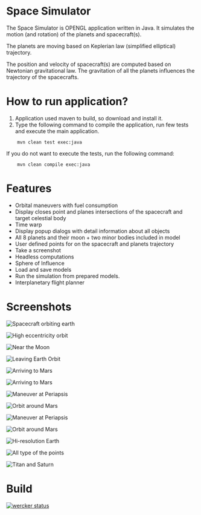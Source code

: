 Space Simulator
===============

The Space Simulator is OPENGL application written in Java. It simulates the motion (and rotation) of the planets
and spacecraft(s).

The planets are moving based on Keplerian law (simplified elliptical) trajectory.

The position and velocity of spacecraft(s) are computed based on Newtonian gravitational law. The gravitation of all the planets
influences the trajectory of the spacecrafts.

How to run application?
=======================
1. Application used maven to build, so download and install it.
2. Type the following command to compile the application, run few tests and execute the main application.  
```
	mvn clean test exec:java
```

If you do not want to execute the tests, run the following command:
```
	mvn clean compile exec:java
```

Features
========

* Orbital maneuvers with fuel consumption
* Display closes point and planes intersections of the spacecraft and target celestial body
* Time warp
* Display popup dialogs with detail information about all objects
* All 8 planets and their moon + two minor bodies included in model
* User defined points for on the spacecraft and planets trajectory
* Take a screenshot
* Headless computations
* Sphere of Influence
* Load and save models
* Run the simulation from prepared models.
* Interplanetary flight planner

Screenshots
===========

![Spacecraft orbiting earth](/images/earth.png "Spacecraft orbiting earth")

![High eccentricity orbit](/images/spacecraft.png "High eccentricity orbit")

![Near the Moon](/images/moon.png "Near the Moon")

![Leaving Earth Orbit](/images/leavingearth.png "Leaving Earth Orbit")

![Arriving to Mars](/images/mars1.png "Arriving to Mars")

![Arriving to Mars](/images/mars1.png "Arriving to Mars")

![Maneuver at Periapsis](/images/mars2.png "Maneuver at Periapsis")

![Orbit around Mars](/images/mars3.png "Orbit around Mars")

![Maneuver at Periapsis](/images/venus.png "Orbiting Venus")

![Orbit around Mars](/images/arrivetovenus.png "Approaching Venus")

![Hi-resolution Earth](/images/earth_hi.png "Hi-resolution Earth")

![All type of the points](/images/allpoints.png "All types of the points")

![Titan and Saturn](/images/titan.png "Titan and Saturn")

Build
=====

[![wercker status](https://app.wercker.com/status/262d561454952437fddc94f925ffc667/m/master "wercker status")](https://app.wercker.com/project/bykey/262d561454952437fddc94f925ffc667)




